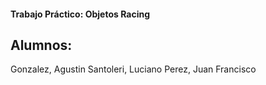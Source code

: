 #### Trabajo Práctico: Objetos Racing


## Alumnos:
Gonzalez, Agustin
Santoleri, Luciano
Perez, Juan Francisco


